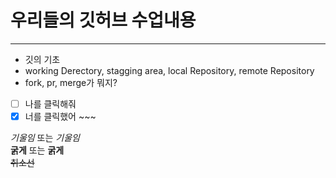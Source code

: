# 우리들의 깃허브 수업내용
---
- 깃의 기초
- working Derectory, stagging area, local Repository, remote Repository
- fork, pr, merge가 뭐지?
- [ ] 나를 클릭해줘
- [x] 너를 클릭했어 ~~~

*기울임* 또는 _기울임_  
**굵게** 또는 __굵게__  
~~취소선~~

